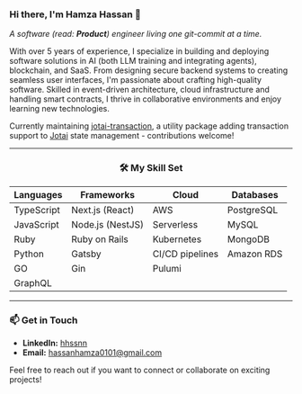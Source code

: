 ### Hi there, I'm Hamza Hassan 👋  
_A software (read: **Product**) engineer living one git-commit at a time._

With over 5 years of experience, I specialize in building and deploying software solutions in AI (both LLM training and integrating agents), blockchain, and SaaS. 
From designing secure backend systems to creating seamless user interfaces, I'm passionate about crafting high-quality software. Skilled in event-driven architecture, cloud infrastructure and handling smart contracts, I thrive in collaborative environments and enjoy learning new technologies.

Currently maintaining [jotai-transaction](https://github.com/jotaijs/jotai-transaction), a utility package adding transaction support to [Jotai](https://github.com/pmndrs/jotai) state management - contributions welcome!

---
<div align="center">

### 🛠 My Skill Set

  
| **Languages**     | **Frameworks**      | **Cloud**       | **Databases**  |
|-------------------|---------------------|-----------------|----------------|
| TypeScript        | Next.js (React)     | AWS             | PostgreSQL     |
| JavaScript        | Node.js (NestJS)    | Serverless      | MySQL          |
| Ruby              | Ruby on Rails       | Kubernetes      | MongoDB        |
| Python            | Gatsby              | CI/CD pipelines | Amazon RDS     |
| GO                | Gin                 | Pulumi          |                |
| GraphQL           |                     |                 |                |

</div>

---

### 📫 Get in Touch
- **LinkedIn:** [hhssnn](https://www.linkedin.com/in/hhssnn)
- **Email:** hassanhamza0101@gmail.com

Feel free to reach out if you want to connect or collaborate on exciting projects!
